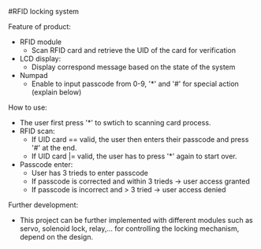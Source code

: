 #RFID locking system

Feature of product:
  - RFID module
    - Scan RFID card and retrieve the UID of the card for verification  
  - LCD display:
    - Display correspond message based on the state of the system
  - Numpad
    - Enable to input passcode from 0-9, '*' and '#' for special action (explain below)

How to use:
  - The user first press '*' to swtich to scanning card process.
  - RFID scan: 
    - If UID card == valid, the user then enters their passcode and press '#' at the end.
    - If UID card |= valid, the user has to press '*' again to start over.
  - Passcode enter:
    - User has 3 trieds to enter passcode
    - If passcode is corrected and within 3 trieds -> user access granted
    - If passcode is incorrect and > 3 tried -> user access denied

Further development:
  - This project can be further implemented with different modules such as servo, solenoid lock, relay,... for controlling the locking mechanism, depend on the design.

